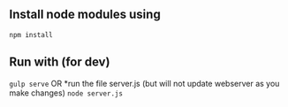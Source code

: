 ## Install node modules using
`npm install`

## Run with (for dev)
`gulp serve`
OR
*run the file server.js (but will not update webserver as you make changes)
`node server.js`
